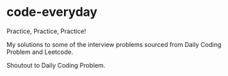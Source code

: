 # code-everyday

Practice, Practice, Practice!

My solutions to some of the interview problems sourced from Daily Coding Problem and Leetcode.

Shoutout to Daily Coding Problem.

